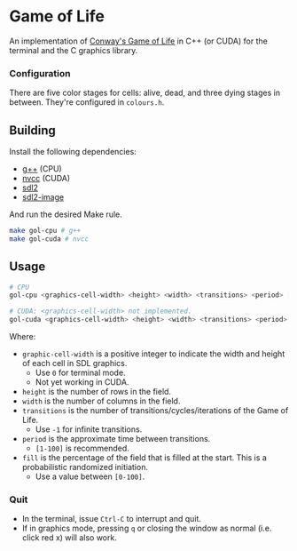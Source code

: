 # Game of Life

An implementation of [Conway's Game of Life](https://en.wikipedia.org/wiki/Conway%27s_Game_of_Life) in C++ (or CUDA) for the terminal and the C graphics library.

### Configuration

There are five color stages for cells: alive, dead, and three dying stages in between. They're configured in `colours.h`.

## Building

Install the following dependencies:

- [g++](https://linux.die.net/man/1/g++) (CPU)
- [nvcc](https://developer.nvidia.com/cuda-toolkit) (CUDA)
- [sdl2](https://www.libsdl.org/)
- [sdl2-image](https://www.libsdl.org/projects/SDL_image/)

And run the desired Make rule.

```sh
make gol-cpu # g++
make gol-cuda # nvcc
```

## Usage

```sh
# CPU
gol-cpu <graphics-cell-width> <height> <width> <transitions> <period> [<fill>]

# CUDA: <graphics-cell-width> not implemented.
gol-cuda <graphics-cell-width> <height> <width> <transitions> <period> [<fill>]
```

Where:

- `graphic-cell-width` is a positive integer to indicate the width and height of each cell in SDL graphics.
  - Use `0` for terminal mode.
  - Not yet working in CUDA.
- `height` is the number of rows in the field.
- `width` is the number of columns in the field.
- `transitions` is the number of transitions/cycles/iterations of the Game of Life.
  - Use `-1` for infinite transitions.
- `period` is the approximate time between transitions.
  - `[1-100]` is recommended.
- `fill` is the percentage of the field that is filled at the start. This is a probabilistic randomized initiation.
  - Use a value between `[0-100]`.

### Quit

- In the terminal, issue `Ctrl-C` to interrupt and quit.
- If in graphics mode, pressing `q` or closing the window as normal (i.e. click red x) will also work.
